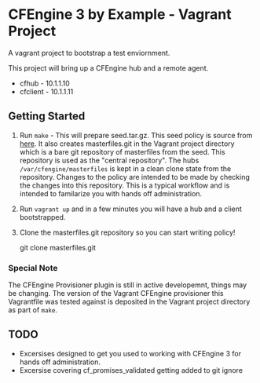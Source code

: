 CFEngine 3 by Example - Vagrant Project
=======================================

A vagrant project to bootstrap a test enviornment.

This project will bring up a CFEngine hub and a remote agent.

* cfhub - 10.1.1.10
* cfclient - 10.1.1.11

Getting Started
---------------

1. Run `make` - This will prepare seed.tar.gz. This seed policy is source
   from [here](https://github.com/nickanderson/CFEngine-3-by-example-seed
   "CFEngine 3 by example seed repository").  It also creates
   masterfiles.git in the Vagrant project directory which is a bare git
   repository of masterfiles from the seed. This repository is used as the
   "central repository". The hubs `/var/cfengine/masterfiles` is kept in a
   clean clone state from the repository. Changes to the policy are intended
   to be made by checking the changes into this repository. This is a typical
   workflow and is intended to familarize you with hands off administration.

2. Run `vagrant up` and in a few minutes you will have a hub and a client
   bootstrapped.

3. Clone the masterfiles.git repository so you can start writing policy!

    git clone masterfiles.git

### Special Note ###
The CFEngine Provisioner plugin is still in active developemnt, things may
be changing. The version of the Vagrant CFEngine provisioner this
Vagrantfile was tested against is deposited in the Vagrant project
directory as part of `make`.

TODO
----
* Excersises designed to get you used to working with CFEngine 3 for hands
  off administration.
* Excersise covering cf_promises_validated getting added to git ignore
